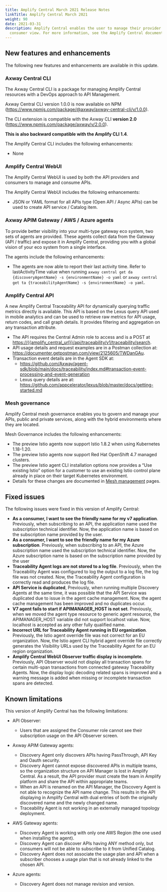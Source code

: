 ```yaml
---
title: Amplify Central March 2021 Release Notes
linkTitle: Amplify Central March 2021
weight: 90
date: 2021-03-31
description: Amplify Central enables the user to manage their provider /
  consumer view. For more information, see the Amplify Central documentation.
---
```

## New features and enhancements

The following new features and enhancements are available in this update.

### Axway Central CLI

The Axway Central CLI is a package for managing Amplify Central resources with a DevOps approach to API Management.

Axway Central CLI version 1.0.0 is now available on NPM (<https://www.npmjs.com/package/@axway/axway-central-cli/v/1.0.0>).

The CLI extension is compatible with the Axway CLI **version 2.0** (<https://www.npmjs.com/package/axway/v/2.0.0>).

**This is also backward compatible with the Amplify CLI 1.4**.

The Amplify Central CLI includes the following enhancements:

* None

### Amplify Central WebUI

The Amplify Central WebUI is used by both the API providers and consumers to manage and consume APIs.

The Amplify Central WebUI includes the following enhancements:  

* JSON or YAML format for all APIs type (Open API / Async APIs) can be used to create API service / Catalog item.

### Axway APIM Gateway / AWS / Azure agents

To provide better visibility into your multi-type gateway eco system, two sets of agents are provided. These agents collect data from the Gateway (API / traffic) and expose it in Amplify Central, providing you with a global vision of your eco system from a single interface.

The agents include the following enhancements:

* The agents are now able to report their last activity time. Refer to lastActivityTime value when running `axway central get da {discoveryAgentName} -s {environmentName} -o yaml` or `axway central get ta {traceabilityAgentName} -s {environmentName} -o yaml`.

### Amplify Central API

A new Amplify Central Traceability API for dynamically querying traffic metrics directly is available. This API is based on the Lexus query API used in mobile analytics and can be used to retrieve raw metrics for API usage, return codes, and call graph details. It provides filtering and aggregation on any transaction attribute.

* The API requires the Central Admin role to access and is a POST at <https://{{amplify_central_url}}/api/traceability/v1/traceability/search>.
* API usage details and request examples are in a Postman collection at: <https://documenter.getpostman.com/view/2125605/TWDanGAu>.
* Transaction event details are in the Agent SDK at:
    * <https://github.com/Axway/agent-sdk/blob/main/docs/traceability/index.md#transaction-event-processing-and-event-generation>
    * Lexus query details are at: <https://github.com/appcelerator/lexus/blob/master/docs/getting-started.md>

### Mesh governance

Amplify Central mesh governance enables you to govern and manage your APIs, public and private services, along with the hybrid environments where they are located.

Mesh Governance includes the following enhancements:

* The preview Istio agents now support Istio 1.8.2 when using Kubernetes 1.18-1.20.
* The preview Istio agents now support Red Hat OpenShift 4.7 managed clusters.
* The preview Istio agent CLI installation options now provides a “Use existing Istio” option for a customer to use an existing Istio control plane already in place on their target Kubernetes environment.
* Details for these changes are documented in [Mesh management](/docs/central/mesh_management/index.html) pages.

## Fixed issues

The following issues were fixed in this version of Amplify Central:

* **As a consumer, I want to see the friendly name for my v7 application**. Previously, when subscribing to an API, the application name used the subscription technical identifier. Now, the application name is based on the subscription name provided by the user.
* **As a consumer, I want to see the friendly name for my Azure subscription**. Previously, when subscribing to an API, the Azure subscription name used the subscription technical identifier. Now, the Azure subscription name is based on the subscription name provided by the user
* **Traceability Agent logs are not stored to a log file**. Previously, when the Traceability Agent was configured to log the output to a log file, the log file was not created. Now, the Traceability Agent configuration is correctly read and produces the log file.
* **API Service is duplicated**, Previously, when running multiple Discovery Agents at the same time, it was possible that the API Service was duplicated due to issue in the agent cache management. Now, the agent cache management has been improved and no duplicates occur.
* **V7 agent fails to start if APIMANAGER_HOST is not set**. Previously, when we moved the agent type resource to generic agent resource, the APIMANAGER_HOST variable did not support localhost value. Now, localhost is accepted as any other fully qualified name.
* **Incorrect URL for Traceability Agent running in EU organization**. Previously, the Istio agent override file was not correct for an EU organization. Now, the Istio agent CLI hybrid agent override file correctly generates the Visibility URLs used by the Traceability Agent for an EU region organization.
* **Amplify Central WebUI Observer traffic display is incomplete**. Previously, API Observer would not display all transaction spans for certain multi-span transactions from connected gateway Traceability Agents. Now, the display logic decoding related spans is improved and a warning message is added when missing or incomplete transaction spans are detected.

## Known limitations

This version of Amplify Central has the following limitations:

* API Observer:

    * Users that are assigned the Consumer role cannot see their subscription usage on the API Observer screen.

* Axway APIM Gateway agents:

    * Discovery Agent only discovers APIs having PassThrough, API Key and Oauth security.
    * Discovery Agent cannot expose discovered APIs in multiple teams, so the organization structure on API Manager is lost in Amplify Central. As a result, the API provider must create the team in Amplify platform and share the API within appropriate teams.
    * When an API is renamed on the API Manager, the Discovery Agent is not able to recognize the API name change. This results in the API displaying in Amplify Central with dual entries of both the originally discovered name and the newly changed name.
    * Traceability Agent is not working in an externally managed topology deployment.

* AWS Gateway agents:

    * Discovery Agent is working with only one AWS Region (the one used when installing the agent).
    * Discovery Agent can discover APIs having ANY method only, but consumers will not be able to subscribe to it from Unified Catalog.
    * Discovery Agent does not associate the usage plan and API when a subscriber chooses a usage plan that is not already linked to the chosen API.

* Azure agents:

    * Discovery Agent does not manage revision and version.
